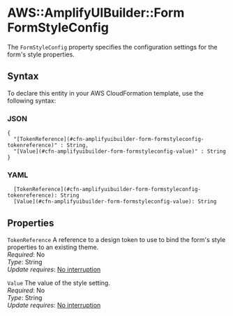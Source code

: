 # AWS::AmplifyUIBuilder::Form FormStyleConfig<a name="aws-properties-amplifyuibuilder-form-formstyleconfig"></a>

The `FormStyleConfig` property specifies the configuration settings for the form's style properties\.

## Syntax<a name="aws-properties-amplifyuibuilder-form-formstyleconfig-syntax"></a>

To declare this entity in your AWS CloudFormation template, use the following syntax:

### JSON<a name="aws-properties-amplifyuibuilder-form-formstyleconfig-syntax.json"></a>

```
{
  "[TokenReference](#cfn-amplifyuibuilder-form-formstyleconfig-tokenreference)" : String,
  "[Value](#cfn-amplifyuibuilder-form-formstyleconfig-value)" : String
}
```

### YAML<a name="aws-properties-amplifyuibuilder-form-formstyleconfig-syntax.yaml"></a>

```
  [TokenReference](#cfn-amplifyuibuilder-form-formstyleconfig-tokenreference): String
  [Value](#cfn-amplifyuibuilder-form-formstyleconfig-value): String
```

## Properties<a name="aws-properties-amplifyuibuilder-form-formstyleconfig-properties"></a>

`TokenReference`  <a name="cfn-amplifyuibuilder-form-formstyleconfig-tokenreference"></a>
A reference to a design token to use to bind the form's style properties to an existing theme\.  
*Required*: No  
*Type*: String  
*Update requires*: [No interruption](https://docs.aws.amazon.com/AWSCloudFormation/latest/UserGuide/using-cfn-updating-stacks-update-behaviors.html#update-no-interrupt)

`Value`  <a name="cfn-amplifyuibuilder-form-formstyleconfig-value"></a>
The value of the style setting\.  
*Required*: No  
*Type*: String  
*Update requires*: [No interruption](https://docs.aws.amazon.com/AWSCloudFormation/latest/UserGuide/using-cfn-updating-stacks-update-behaviors.html#update-no-interrupt)